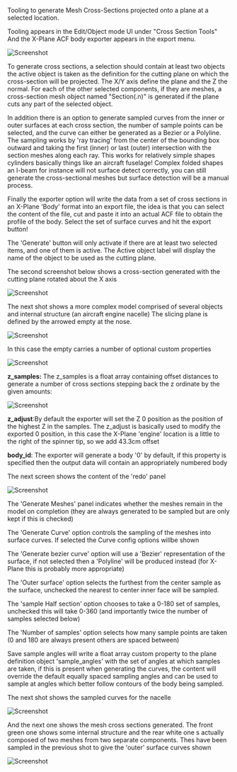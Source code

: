 Tooling to generate Mesh Cross-Sections projected onto a plane at a selected location.

Tooling appears in the Edit/Object mode UI under "Cross Section Tools"
And the X-Plane ACF body exporter appears in the export menu.

![Screenshot](documentation/screenshot_1.jpg)

To generate cross sections, a selection should contain at least two objects the active object is taken as the definition 
for the cutting plane on which the cross-section will be projected. The X/Y axis define the plane and the Z the normal.
For each of the other selected components, if they are meshes, a cross-section mesh object named "Section(.n)" is 
generated if the plane cuts any part of the selected object.

In addition there is an option to generate sampled curves from the inner or outer surfaces at each cross section, 
the number of sample points can be selected, and the curve can either be generated as a Bezier or a Polyline. 
The sampling works by 'ray tracing' from the center of the bounding box outward and taking the first (inner) or 
last (outer) intersection with the section meshes along each ray. This works for relatively simple shapes cylinders
basically things like an aircraft fuselage! Complex folded shapes an I-beam for instance will not surface detect
correctly, you can still generate the cross-sectional meshes but surface detection will be a manual process.

Finally the exporter option will write the data from a set of cross sections in an X-Plane 'Body' format into an export
file, the idea is that you can select the content of the file, cut and paste it into an actual ACF file to obtain the 
profile of the body. Select the set of surface curves and hit the export button!

The 'Generate' button will only activate if there are at least two selected items, and one of them is active. 
The Active object label will display the name of the object to be used as the cutting plane.

The second screenshot below shows a cross-section generated with the cutting plane rotated about the X axis

![Screenshot](documentation/screenshot_2.jpg)

The next shot shows a more complex model comprised of several objects and internal structure 
(an aircraft engine nacelle) The slicing plane is defined by the arrowed empty at the nose.

![Screenshot](documentation/screenshot_3.jpg)

In this case the empty carries a number of optional custom properties

![Screenshot](documentation/screenshot_4.jpg)

**z_samples:** The z_samples is a float array containing offset distances to generate a number of cross sections stepping back the 
z ordinate by the given amounts:

![Screenshot](documentation/screenshot_5.jpg)

**z_adjust**:By default the exporter will set the Z 0 position as the position of the highest Z in the samples. The z_adjust is 
basically used to modify the exported 0 position, in this case the X-Plane 'engine' location is a little to the right
of the spinner tip, so we add 43.3cm offset

**body_id**: The exporter will generate a body '0' by default, if this property is specified then the output data will 
contain an appropriately numbered body

The next screen shows the content of the 'redo' panel 

![Screenshot](documentation/screenshot_6.jpg)

The 'Generate Meshes' panel indicates whether the meshes remain in the model on completion (they are always generated
to be sampled but are only kept if this is checked)

The 'Generate Curve' option controls the sampling of the meshes into surface curves. If selected the Curve config options
willbe shown

The 'Generate bezier curve' option will use a 'Bezier' representation of the surface, if not selected then a 'Polyline'
will be produced instead (for X-Plane this is probably more appropriate)

The 'Outer surface' option selects the furthest from the center sample as the surface, unchecked the nearest to center
inner face will be sampled.

The 'sample Half section' option chooses to take a 0-180 set of samples, unchecked this will take 0-360 
(and importantly twice the number of samples selected below)

The 'Number of samples' option selects how many sample points are taken (0 and 180 are always present others are 
spaced between)

Save sample angles will write a float array custom property to the plane definition object 'sample_angles' with
the set of angles at which samples are taken, if this is present when generating the curves, the content will
override the default equally spaced sampling angles and can be used to sample at angles which better follow 
contours of the body being sampled.

The next shot shows the sampled curves for the nacelle

![Screenshot](documentation/screenshot_7.jpg)

And the next one shows the mesh cross sections generated. The front green one shows some internal structure and the 
rear white one s actually composed of two meshes from two separate components. Thes have been sampled in the previous 
shot to give the 'outer' surface curves shown

![Screenshot](documentation/screenshot_8.jpg)
